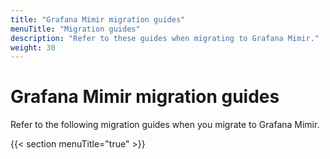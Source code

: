 ```yaml
---
title: "Grafana Mimir migration guides"
menuTitle: "Migration guides"
description: "Refer to these guides when migrating to Grafana Mimir."
weight: 30
---
```


# Grafana Mimir migration guides

Refer to the following migration guides when you migrate to Grafana Mimir.

{{< section menuTitle="true" >}}
